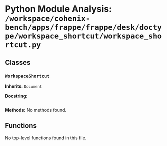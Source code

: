 # Python Module Analysis: `/workspace/cohenix-bench/apps/frappe/frappe/desk/doctype/workspace_shortcut/workspace_shortcut.py`

## Classes

### `WorkspaceShortcut`
**Inherits:** `Document`


**Docstring:**
```

```

**Methods:**
No methods found.




## Functions

No top-level functions found in this file.

